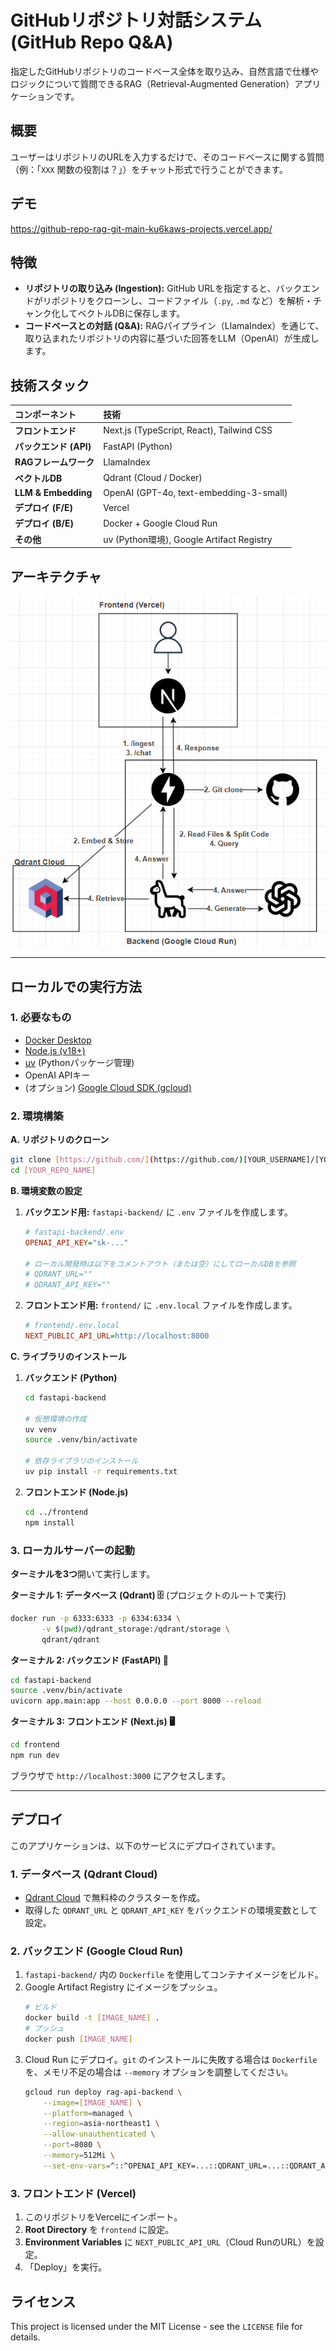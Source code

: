 # GitHubリポジトリ対話システム (GitHub Repo Q&A)

指定したGitHubリポジトリのコードベース全体を取り込み、自然言語で仕様やロジックについて質問できるRAG（Retrieval-Augmented Generation）アプリケーションです。

## 概要

ユーザーはリポジトリのURLを入力するだけで、そのコードベースに関する質問（例：「`XXX` 関数の役割は？」）をチャット形式で行うことができます。

## デモ

https://github-repo-rag-git-main-ku6kaws-projects.vercel.app/

## 特徴

* **リポジトリの取り込み (Ingestion):** GitHub URLを指定すると、バックエンドがリポジトリをクローンし、コードファイル（`.py`, `.md` など）を解析・チャンク化してベクトルDBに保存します。
* **コードベースとの対話 (Q&A):** RAGパイプライン（LlamaIndex）を通じて、取り込まれたリポジトリの内容に基づいた回答をLLM（OpenAI）が生成します。

## 技術スタック

| コンポーネント | 技術 |
| :--- | :--- |
| **フロントエンド** | Next.js (TypeScript, React), Tailwind CSS |
| **バックエンド (API)** | FastAPI (Python) |
| **RAGフレームワーク** | LlamaIndex |
| **ベクトルDB** | Qdrant (Cloud / Docker) |
| **LLM & Embedding** | OpenAI (GPT-4o, text-embedding-3-small) |
| **デプロイ (F/E)** | Vercel |
| **デプロイ (B/E)** | Docker + Google Cloud Run |
| **その他** | uv (Python環境), Google Artifact Registry |


## アーキテクチャ

![アーキテクチャ図](./docs/architecture.png)


-----

## ローカルでの実行方法

### 1\. 必要なもの

  * [Docker Desktop](https://www.docker.com/products/docker-desktop/)
  * [Node.js (v18+)](https://nodejs.org/)
  * [uv](https://github.com/astral-sh/uv) (Pythonパッケージ管理)
  * OpenAI APIキー
  * (オプション) [Google Cloud SDK (gcloud)](https://cloud.google.com/sdk/docs/install)

### 2\. 環境構築

**A. リポジトリのクローン**

```bash
git clone [https://github.com/](https://github.com/)[YOUR_USERNAME]/[YOUR_REPO_NAME]
cd [YOUR_REPO_NAME]
```

**B. 環境変数の設定**

1.  **バックエンド用:** `fastapi-backend/` に `.env` ファイルを作成します。
    ```ini
    # fastapi-backend/.env
    OPENAI_API_KEY="sk-..."

    # ローカル開発時は以下をコメントアウト（または空）にしてローカルDBを参照
    # QDRANT_URL=""
    # QDRANT_API_KEY=""
    ```
2.  **フロントエンド用:** `frontend/` に `.env.local` ファイルを作成します。
    ```ini
    # frontend/.env.local
    NEXT_PUBLIC_API_URL=http://localhost:8000
    ```

**C. ライブラリのインストール**

1.  **バックエンド (Python)**
    ```bash
    cd fastapi-backend

    # 仮想環境の作成
    uv venv
    source .venv/bin/activate

    # 依存ライブラリのインストール
    uv pip install -r requirements.txt
    ```
2.  **フロントエンド (Node.js)**
    ```bash
    cd ../frontend
    npm install
    ```

### 3\. ローカルサーバーの起動

**ターミナルを3つ**開いて実行します。

**ターミナル 1: データベース (Qdrant) 🗄️**
(プロジェクトのルートで実行)

```bash
docker run -p 6333:6333 -p 6334:6334 \
       -v $(pwd)/qdrant_storage:/qdrant/storage \
       qdrant/qdrant
```

**ターミナル 2: バックエンド (FastAPI) 🚀**

```bash
cd fastapi-backend
source .venv/bin/activate
uvicorn app.main:app --host 0.0.0.0 --port 8000 --reload
```

**ターミナル 3: フロントエンド (Next.js) 🖥️**

```bash
cd frontend
npm run dev
```

ブラウザで `http://localhost:3000` にアクセスします。

-----

## デプロイ

このアプリケーションは、以下のサービスにデプロイされています。

### 1\. データベース (Qdrant Cloud)

  * [Qdrant Cloud](https://cloud.qdrant.io/) で無料枠のクラスターを作成。
  * 取得した `QDRANT_URL` と `QDRANT_API_KEY` をバックエンドの環境変数として設定。

### 2\. バックエンド (Google Cloud Run)

1.  `fastapi-backend/` 内の `Dockerfile` を使用してコンテナイメージをビルド。
2.  Google Artifact Registry にイメージをプッシュ。
    ```bash
    # ビルド
    docker build -t [IMAGE_NAME] .
    # プッシュ
    docker push [IMAGE_NAME]
    ```
3.  Cloud Run にデプロイ。`git` のインストールに失敗する場合は `Dockerfile` を、メモリ不足の場合は `--memory` オプションを調整してください。
    ```bash
    gcloud run deploy rag-api-backend \
        --image=[IMAGE_NAME] \
        --platform=managed \
        --region=asia-northeast1 \
        --allow-unauthenticated \
        --port=8080 \
        --memory=512Mi \
        --set-env-vars=^::^OPENAI_API_KEY=...::QDRANT_URL=...::QDRANT_API_KEY=...
    ```

### 3\. フロントエンド (Vercel)

1.  このリポジトリをVercelにインポート。
2.  **Root Directory** を `frontend` に設定。
3.  **Environment Variables** に `NEXT_PUBLIC_API_URL`（Cloud RunのURL）を設定。
4.  「Deploy」を実行。

## ライセンス

This project is licensed under the MIT License - see the `LICENSE` file for details.


